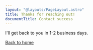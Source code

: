 ```yaml
---
layout: "@layouts/PageLayout.astro"
title: Thanks for reaching out!
documentTitle: Contact success
---
```


I'll get back to you in 1-2 business days.

[Back to home](/)
